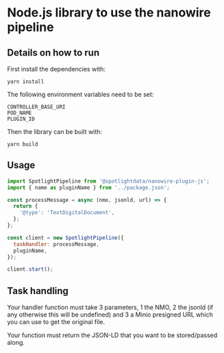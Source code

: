 # Node.js library to use the nanowire pipeline

## Details on how to run

First install the dependencies with:

`yarn install`

The following environment variables need to be set:

```
CONTROLLER_BASE_URI
POD_NAME
PLUGIN_ID
```

Then the library can be built with:

`yarn build`

## Usage

```javascript
import SpotlightPipeline from '@spotlightdata/nanowire-plugin-js';
import { name as pluginName } from '../package.json';

const processMessage = async (nmo, jsonld, url) => {
  return {
    '@type': 'TextDigitalDocument',
  };
};

const client = new SpotlightPipeline({
  taskHandler: processMessage,
  pluginName,
});

client.start();
```

## Task handling

Your handler function must take 3 parameters, 1 the NMO, 2 the jsonld (if any otherwise this will be undefined) and 3 a Minio presigned URL which you can use to get the original file.

Your function must return the JSON-LD that you want to be stored/passed along.
